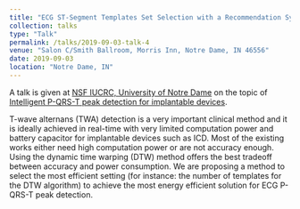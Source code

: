 ```yaml
---
title: "ECG ST-Segment Templates Set Selection with a Recommendation System for Ultra-Low Power Implantable Devices"
collection: talks
type: "Talk"
permalink: /talks/2019-09-03-talk-4
venue: "Salon C/Smith Ballroom, Morris Inn, Notre Dame, IN 46556"
date: 2019-09-03
location: "Notre Dame, IN"
---
```

A talk is given at [NSF IUCRC, University of Notre Dame](https://asic.nd.edu) 
on the topic of [Intelligent P-QRS-T peak detection for implantable devices](http://asic.pratt.duke.edu/notre-dame).

T-wave alternans (TWA) detection is a very important clinical method and it is ideally
achieved in real-time with very limited computation power and battery capacitor for
implantable devices such as ICD. Most of the existing works either need high computation
power or are not accuracy enough. Using the dynamic time warping (DTW) method offers the
best tradeoff between accuracy and power consumption. We are proposing a method to select
the most efficient setting (for instance: the number of templates for the DTW algorithm) to
achieve the most energy efficient solution for ECG P-QRS-T peak detection.
